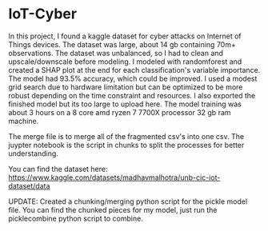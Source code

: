 # IoT-Cyber

In this project, I found a kaggle dataset for cyber attacks on Internet of Things devices. The dataset was large, about 14 gb containing 70m+ observations. The dataset was unbalanced, so I had to clean and upscale/downscale before modeling. I modeled with randomforest and created a SHAP plot at the end for each classification's variable importance. The model had 93.5% accuracy, which could be improved. I used a modest grid search due to hardware limitation but can be optimized to be more robust depending on the time constraint and resources. I also exported the finished model but its too large to upload here. The model training was about 3 hours on a 8 core amd ryzen 7 7700X processor 32 gb ram machine.

The merge file is to merge all of the fragmented csv's into one csv. The juypter notebook is the script in chunks to split the processes for better understanding.

You can find the dataset here: 
https://www.kaggle.com/datasets/madhavmalhotra/unb-cic-iot-dataset/data

UPDATE: Created a chunking/merging python script for the pickle model file. You can find the chunked pieces for my model, just run the picklecombine python script to combine.
